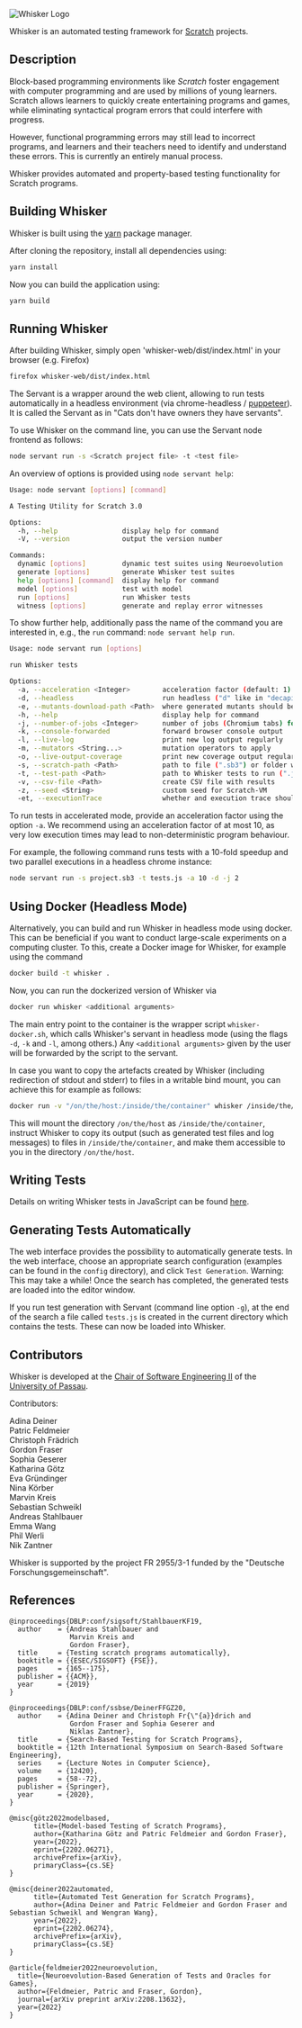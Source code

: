 ![Whisker Logo](logos/whisker-text-logo.png)

Whisker is an automated testing framework for [Scratch](https://scratch.mit.edu/) projects.



## Description

Block-based programming environments like *Scratch* foster engagement
with computer programming and are used by millions of young learners.
Scratch allows learners to quickly create entertaining programs and
games, while eliminating syntactical program errors that could
interfere with progress.

However, functional programming errors may still lead to incorrect
programs, and learners and their teachers need to identify and
understand these errors. This is currently an entirely manual process.

Whisker provides automated and property-based testing functionality for Scratch programs.


## Building Whisker

Whisker is built using the [yarn](https://yarnpkg.com/) package manager.

After cloning the repository, install all dependencies using:

```bash
yarn install
```

Now you can build the application using:
```bash
yarn build
```

## Running Whisker

After building Whisker, simply open 'whisker-web/dist/index.html' in your browser (e.g. Firefox)

```bash
firefox whisker-web/dist/index.html
```

The Servant is a wrapper around the web client, allowing to run tests automatically in a headless environment
(via chrome-headless / [puppeteer](https://github.com/puppeteer/puppeteer)). It is called the Servant as in
"Cats don't have owners they have servants".

To use Whisker on the command line, you can use the Servant node frontend as follows:

```bash
node servant run -s <Scratch project file> -t <test file>
```

An overview of options is provided using `node servant help`:

```bash
Usage: node servant [options] [command]

A Testing Utility for Scratch 3.0

Options:
  -h, --help                display help for command
  -V, --version             output the version number

Commands:
  dynamic [options]         dynamic test suites using Neuroevolution
  generate [options]        generate Whisker test suites
  help [options] [command]  display help for command
  model [options]           test with model
  run [options]             run Whisker tests
  witness [options]         generate and replay error witnesses
```
To show further help, additionally pass the name of the command you are interested in, e.g.,
the `run` command: `node servant help run`.
```bash
Usage: node servant run [options]

run Whisker tests

Options:
  -a, --acceleration <Integer>        acceleration factor (default: 1)
  -d, --headless                      run headless ("d" like in "decapitated") (default: false)
  -e, --mutants-download-path <Path>  where generated mutants should be saved
  -h, --help                          display help for command
  -j, --number-of-jobs <Integer>      number of jobs (Chromium tabs) for test execution (default: 1)
  -k, --console-forwarded             forward browser console output
  -l, --live-log                      print new log output regularly
  -m, --mutators <String...>          mutation operators to apply
  -o, --live-output-coverage          print new coverage output regularly
  -s, --scratch-path <Path>           path to file (".sb3") or folder with scratch application(s)
  -t, --test-path <Path>              path to Whisker tests to run (".js")
  -v, --csv-file <Path>               create CSV file with results
  -z, --seed <String>                 custom seed for Scratch-VM
  -et, --executionTrace               whether and execution trace should be recorded and downloaded (default: false)
```

To run tests in accelerated mode, provide an acceleration factor using the option `-a`. We recommend using an
acceleration factor of at most 10, as very low execution times may lead to non-deterministic program behaviour.

For example, the following command runs tests with a 10-fold speedup and two parallel executions in a headless chrome
instance:

```bash
node servant run -s project.sb3 -t tests.js -a 10 -d -j 2
```

## Using Docker (Headless Mode)

Alternatively, you can build and run Whisker in headless mode using docker. This can be beneficial if you want to
conduct large-scale experiments on a computing cluster. To this, create a Docker image for Whisker, for example using
the command
```bash
docker build -t whisker .
```
Now, you can run the dockerized version of Whisker via
```bash
docker run whisker <additional arguments>
```
The main entry point to the container is the wrapper script `whisker-docker.sh`, which calls Whisker's servant in
headless mode (using the flags `-d`, `-k` and `-l`, among others.) Any `<additional arguments>` given by the user will
be forwarded by the script to the servant.

In case you want to copy the artefacts created by Whisker (including redirection of stdout and stderr) to files in a
writable bind mount, you can achieve this for example as follows:
```bash
docker run -v "/on/the/host:/inside/the/container" whisker /inside/the/container -- <Whikser arguments>
```
This will mount the directory `/on/the/host` as `/inside/the/container`, instruct Whisker to copy its output (such as
generated test files and log messages) to files in `/inside/the/container`, and make them accessible to you in the
directory `/on/the/host`.

## Writing Tests

Details on writing Whisker tests in JavaScript can be found
[here](HOWTO.md).

## Generating Tests Automatically

The web interface provides the possibility to automatically generate tests. In the web interface, choose an appropriate
search configuration (examples can be found in the `config` directory), and click `Test Generation`. Warning: This may
take a while! Once the search has completed, the generated tests are loaded into the editor window.

If you run test generation with Servant (command line option `-g`), at the end of the search a file called `tests.js`
is created in the current directory which contains the tests. These can now be loaded into Whisker.

## Contributors

Whisker is developed at the
[Chair of Software Engineering II](https://www.fim.uni-passau.de/lehrstuhl-fuer-software-engineering-ii/)
of  the [University of Passau](https://www.uni-passau.de).

Contributors:

Adina Deiner\
Patric Feldmeier\
Christoph Frädrich\
Gordon Fraser\
Sophia Geserer\
Katharina Götz\
Eva Gründinger\
Nina Körber\
Marvin Kreis\
Sebastian Schweikl\
Andreas Stahlbauer\
Emma Wang\
Phil Werli\
Nik Zantner


Whisker is supported by the project FR 2955/3-1 funded by the
"Deutsche Forschungsgemeinschaft".

## References

```
@inproceedings{DBLP:conf/sigsoft/StahlbauerKF19,
  author    = {Andreas Stahlbauer and
               Marvin Kreis and
               Gordon Fraser},
  title     = {Testing scratch programs automatically},
  booktitle = {{ESEC/SIGSOFT} {FSE}},
  pages     = {165--175},
  publisher = {{ACM}},
  year      = {2019}
}
```

```
@inproceedings{DBLP:conf/ssbse/DeinerFFGZ20,
  author    = {Adina Deiner and Christoph Fr{\"{a}}drich and
               Gordon Fraser and Sophia Geserer and
               Niklas Zantner},
  title     = {Search-Based Testing for Scratch Programs},
  booktitle = {12th International Symposium on Search-Based Software Engineering},
  series    = {Lecture Notes in Computer Science},
  volume    = {12420},
  pages     = {58--72},
  publisher = {Springer},
  year      = {2020},
}
```

```
@misc{götz2022modelbased,
      title={Model-based Testing of Scratch Programs},
      author={Katharina Götz and Patric Feldmeier and Gordon Fraser},
      year={2022},
      eprint={2202.06271},
      archivePrefix={arXiv},
      primaryClass={cs.SE}
}
```

```
@misc{deiner2022automated,
      title={Automated Test Generation for Scratch Programs},
      author={Adina Deiner and Patric Feldmeier and Gordon Fraser and Sebastian Schweikl and Wengran Wang},
      year={2022},
      eprint={2202.06274},
      archivePrefix={arXiv},
      primaryClass={cs.SE}
}
```

```
@article{feldmeier2022neuroevolution,
  title={Neuroevolution-Based Generation of Tests and Oracles for Games},
  author={Feldmeier, Patric and Fraser, Gordon},
  journal={arXiv preprint arXiv:2208.13632},
  year={2022}
}
```
